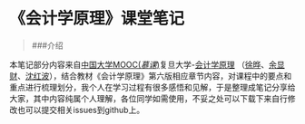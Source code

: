 # 《会计学原理》课堂笔记
> ###介绍

本笔记部分内容来自[中国大学MOOC(*慕课*)](https://www.icourse163.org/)复旦大学-[会计学原理](https://www.icourse163.org/course/FUDAN-1002698005) （[徐晔](https://www.icourse163.org/u/mooc1523340721829)、[余显财](https://www.icourse163.org/u/mooc1534398219526)、[沈红波](https://www.icourse163.org/u/mooc17452123713270741)），结合教材《会计学原理》第六版相应章节内容，对课程中的要点和重点进行梳理划分，我个人在学习过程有很多感悟和见解，于是整理成笔记分享给大家，其中内容纯属个人理解，各位同学如需使用，不妥之处可以下载下来自行修改也可以提交相关issues到github上。